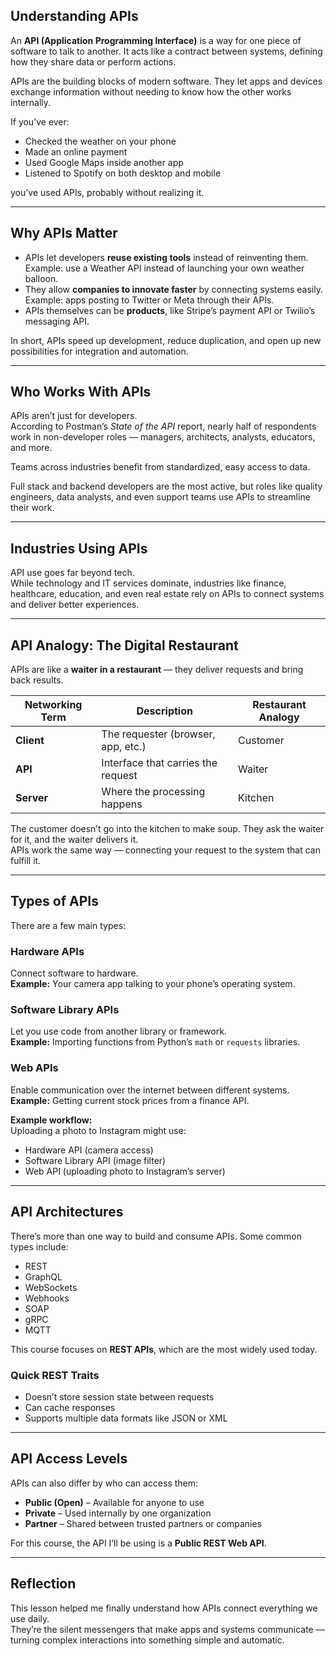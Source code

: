 ## Understanding APIs
An **API (Application Programming Interface)** is a way for one piece of software to talk to another. It acts like a contract between systems, defining how they share data or perform actions.  

APIs are the building blocks of modern software. They let apps and devices exchange information without needing to know how the other works internally.  

If you’ve ever:
- Checked the weather on your phone  
- Made an online payment  
- Used Google Maps inside another app  
- Listened to Spotify on both desktop and mobile  

you’ve used APIs, probably without realizing it.

---

## Why APIs Matter
- APIs let developers **reuse existing tools** instead of reinventing them.  
  Example: use a Weather API instead of launching your own weather balloon.  
- They allow **companies to innovate faster** by connecting systems easily.  
  Example: apps posting to Twitter or Meta through their APIs.  
- APIs themselves can be **products**, like Stripe’s payment API or Twilio’s messaging API.  

In short, APIs speed up development, reduce duplication, and open up new possibilities for integration and automation.

---

## Who Works With APIs
APIs aren’t just for developers.  
According to Postman’s *State of the API* report, nearly half of respondents work in non-developer roles — managers, architects, analysts, educators, and more.  

Teams across industries benefit from standardized, easy access to data.

Full stack and backend developers are the most active, but roles like quality engineers, data analysts, and even support teams use APIs to streamline their work.

---

## Industries Using APIs
API use goes far beyond tech.  
While technology and IT services dominate, industries like finance, healthcare, education, and even real estate rely on APIs to connect systems and deliver better experiences.

---

## API Analogy: The Digital Restaurant 
APIs are like a **waiter in a restaurant** — they deliver requests and bring back results.

| Networking Term | Description | Restaurant Analogy |
|------------------|-------------|--------------------|
| **Client** | The requester (browser, app, etc.) | Customer |
| **API** | Interface that carries the request | Waiter |
| **Server** | Where the processing happens | Kitchen |

The customer doesn’t go into the kitchen to make soup. They ask the waiter for it, and the waiter delivers it.  
APIs work the same way — connecting your request to the system that can fulfill it.

---

## Types of APIs
There are a few main types:

### Hardware APIs
Connect software to hardware.  
**Example:** Your camera app talking to your phone’s operating system.

### Software Library APIs
Let you use code from another library or framework.  
**Example:** Importing functions from Python’s `math` or `requests` libraries.

### Web APIs
Enable communication over the internet between different systems.  
**Example:** Getting current stock prices from a finance API.

**Example workflow:**  
Uploading a photo to Instagram might use:
- Hardware API (camera access)  
- Software Library API (image filter)  
- Web API (uploading photo to Instagram’s server)

---

## API Architectures
There’s more than one way to build and consume APIs. Some common types include:
- REST  
- GraphQL  
- WebSockets  
- Webhooks  
- SOAP  
- gRPC  
- MQTT  

This course focuses on **REST APIs**, which are the most widely used today.

### Quick REST Traits
- Doesn’t store session state between requests  
- Can cache responses  
- Supports multiple data formats like JSON or XML

---

## API Access Levels
APIs can also differ by who can access them:

- **Public (Open)** – Available for anyone to use  
- **Private** – Used internally by one organization  
- **Partner** – Shared between trusted partners or companies  

For this course, the API I’ll be using is a **Public REST Web API**.

---
## Reflection
This lesson helped me finally understand how APIs connect everything we use daily.  
They’re the silent messengers that make apps and systems communicate — turning complex interactions into something simple and automatic.

